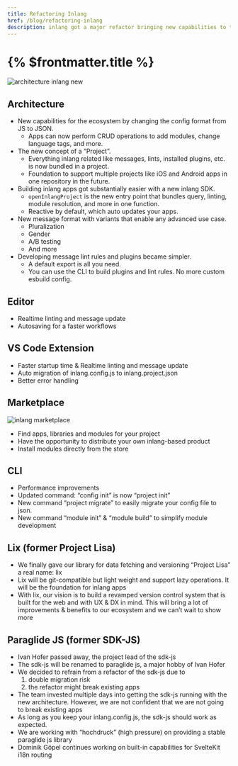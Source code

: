 ```yaml
---
title: Refactoring Inlang
href: /blog/refactoring-inlang
description: inlang got a major refactor bringing new capabilities to the ecosystem.
---
```


# {% $frontmatter.title %}

![architecture inlang new]("https://cdn.jsdelivr.net/gh/inlang/inlang/documentation/assets/architecture.jpg")

## Architecture

- New capabilities for the ecosystem by changing the config format from JS to JSON. 
    - Apps can now perform CRUD operations to add modules, change language tags, and more. 
- The new concept of a “Project”. 
    - Everything inlang related like messages, lints, installed plugins, etc. is now bundled in a project. 
    - Foundation to support multiple projects like iOS and Android apps in one repository in the future. 
- Building inlang apps got substantially easier with a new inlang SDK. 
    - `openInlangProject` is the new entry point that bundles query, linting, module resolution, and more in one function.
    - Reactive by default, which auto updates your apps. 
- New message format with variants that enable any advanced use case. 
    - Pluralization 
    - Gender
    - A/B testing
    - And more
- Developing message lint rules and plugins became simpler.
    - A default export is all you need.  
    - You can use the CLI to build plugins and lint rules. No more custom esbuild config. 

## Editor

- Realtime linting and message update
- Autosaving for a faster workflows

## VS Code Extension

- Faster startup time & Realtime linting and message update
- Auto migration of inlang.config.js to inlang.project.json
- Better error handling

## Marketplace

![inlang marketplace]("https://cdn.jsdelivr.net/gh/inlang/inlang/documentation/assets/marketplace.jpg")

- Find apps, libraries and modules for your project
- Have the opportunity to distribute your own inlang-based product
- Install modules directly from the store

## CLI

- Performance improvements
- Updated command: “config init” is now “project init”
- New command “project migrate” to easily migrate your config file to json.
- New command “module init” & “module build” to simplify module development

## Lix (former Project Lisa)

- We finally gave our library for data fetching and versioning “Project Lisa” a real name: lix
- Lix will be git-compatible but light weight and support lazy operations. It will be the foundation for inlang apps
- With lix, our vision is to build a revamped version control system that is built for the web and with UX & DX in mind. This will bring a lot of improvements & benefits to our ecosystem and we can’t wait to show more

## Paraglide JS (former SDK-JS)

- Ivan Hofer passed away, the project lead of the sdk-js
- The sdk-js will be renamed to paraglide js, a major hobby of Ivan Hofer
- We decided to refrain from a refactor of the sdk-js due to
    1. double migration risk 
    2. the refactor might break existing apps 
- The team invested multiple days into getting the sdk-js running with the new architecture. However, we are not confident that we are not going to break existing apps
- As long as you keep your inlang.config.js, the sdk-js should work as expected. 
- We are working with “hochdruck” (high pressure) on providing a stable paraglide js library
- Dominik Göpel continues working on built-in capabilities for SvelteKit i18n routing 